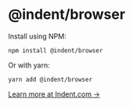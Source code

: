 # @indent/browser

Install using NPM:

```
npm install @indent/browser
```

Or with yarn:

```
yarn add @indent/browser
```

[Learn more at Indent.com →](https://indent.com)
